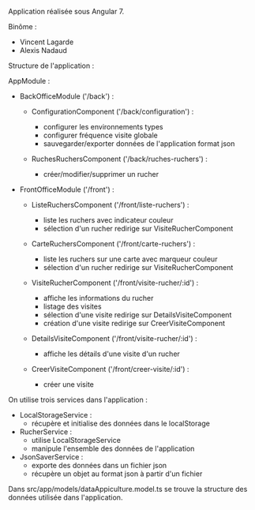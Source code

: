 Application réalisée sous Angular 7.

Binôme :
  - Vincent Lagarde
  - Alexis Nadaud


Structure de l'application : 

AppModule :
  - BackOfficeModule ('/back') :
    - ConfigurationComponent ('/back/configuration') :
      - configurer les environnements types
      - configurer fréquence visite globale
      - sauvegarder/exporter données de l'application format json
      
    - RuchesRuchersComponent ('/back/ruches-ruchers') :
      - créer/modifier/supprimer un rucher
      
  - FrontOfficeModule ('/front') : 
    - ListeRuchersComponent ('/front/liste-ruchers') :
      - liste les ruchers avec indicateur couleur
      - sélection d'un rucher redirige sur VisiteRucherComponent
      
    - CarteRuchersComponent ('/front/carte-ruchers') : 
      - liste les ruchers sur une carte avec marqueur couleur
      - sélection d'un rucher redirige sur VisiteRucherComponent
      
    - VisiteRucherComponent ('/front/visite-rucher/:id') : 
      - affiche les informations du rucher
      - listage des visites
      - sélection d'une visite redirige sur DetailsVisiteComponent
      - création d'une visite redirige sur CreerVisiteComponent
      
    - DetailsVisiteComponent ('/front/visite-rucher/:id') : 
      - affiche les détails d'une visite d'un rucher
      
    - CreerVisiteComponent ('/front/creer-visite/:id') : 
      - créer une visite


On utilise trois services dans l'application :
  - LocalStorageService :
    - récupère et initialise des données dans le localStorage
  - RucherService :
    - utilise LocalStorageService
    - manipule l'ensemble des données de l'application
  - JsonSaverService : 
    - exporte des données dans un fichier json
    - récupère un objet au format json à partir d'un fichier

 
Dans src/app/models/dataAppiculture.model.ts se trouve la structure des données utilisée dans l'application.
